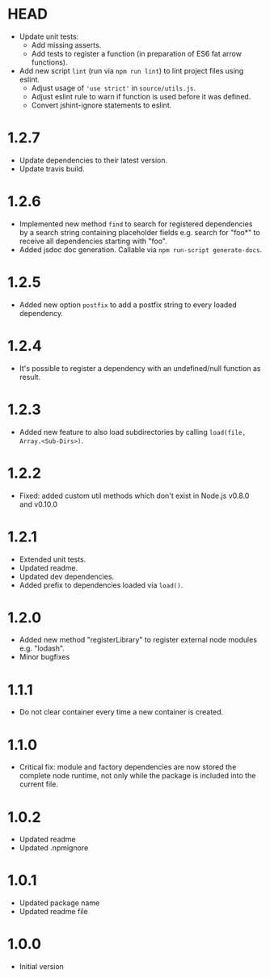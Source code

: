 # HEAD

- Update unit tests:
    - Add missing asserts.
    - Add tests to register a function (in preparation of ES6 fat arrow functions).
- Add new script `lint` (run via `npm run lint`) to lint project files using eslint.
    - Adjust usage of `'use strict'` in `source/utils.js`.
    - Adjust eslint rule to warn if function is used before it was defined.
    - Convert jshint-ignore statements to eslint.

# 1.2.7

- Update dependencies to their latest version.
- Update travis build.

# 1.2.6

- Implemented new method `find` to search for registered dependencies by a search string containing placeholder fields e.g. search for "foo*" to receive all dependencies starting with "foo".
- Added jsdoc doc generation. Callable via `npm run-script generate-docs`.

# 1.2.5

- Added new option `postfix` to add a postfix string to every loaded dependency.

# 1.2.4

- It's possible to register a dependency with an undefined/null function as result.

# 1.2.3

- Added new feature to also load subdirectories by calling `load(file, Array.<Sub-Dirs>)`.

# 1.2.2

- Fixed: added custom util methods which don't exist in Node.js v0.8.0 and v0.10.0

# 1.2.1

- Extended unit tests.
- Updated readme.
- Updated dev dependencies.
- Added prefix to dependencies loaded via `load()`.

# 1.2.0

- Added new method "registerLibrary" to register external node modules e.g. "lodash".
- Minor bugfixes

# 1.1.1

- Do not clear container every time a new container is created.

# 1.1.0

- Critical fix: module and factory dependencies are now stored the complete node runtime, not only while the package is included into the current file.

# 1.0.2

- Updated readme
- Updated .npmignore

# 1.0.1

- Updated package name
- Updated readme file

# 1.0.0

- Initial version
